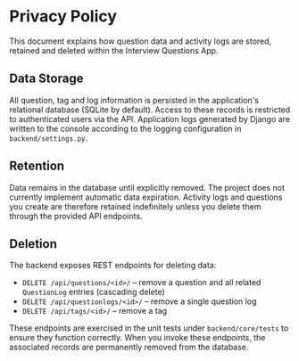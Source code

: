 # Privacy Policy

This document explains how question data and activity logs are stored, retained and deleted within the Interview Questions App.

## Data Storage

All question, tag and log information is persisted in the application's relational database (SQLite by default). Access to these records is restricted to authenticated users via the API. Application logs generated by Django are written to the console according to the logging configuration in `backend/settings.py`.

## Retention

Data remains in the database until explicitly removed. The project does not currently implement automatic data expiration. Activity logs and questions you create are therefore retained indefinitely unless you delete them through the provided API endpoints.

## Deletion

The backend exposes REST endpoints for deleting data:

- `DELETE /api/questions/<id>/` – remove a question and all related `QuestionLog` entries (cascading delete)
- `DELETE /api/questionlogs/<id>/` – remove a single question log
- `DELETE /api/tags/<id>/` – remove a tag

These endpoints are exercised in the unit tests under `backend/core/tests` to ensure they function correctly. When you invoke these endpoints, the associated records are permanently removed from the database.
